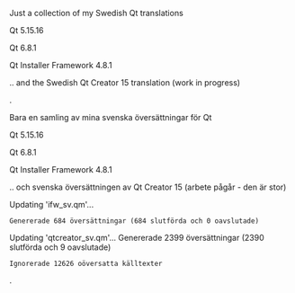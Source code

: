 Just a collection of my Swedish Qt translations


Qt 5.15.16

Qt 6.8.1

Qt Installer Framework 4.8.1


.. and the Swedish Qt Creator 15 translation (work in progress)


.


Bara en samling av mina svenska översättningar för Qt

Qt 5.15.16

Qt 6.8.1

Qt Installer Framework 4.8.1


.. och svenska översättningen av Qt Creator 15 (arbete pågår - den är stor)

Updating 'ifw_sv.qm'...

    Genererade 684 översättningar (684 slutförda och 0 oavslutade)



Updating 'qtcreator_sv.qm'...
    Genererade 2399 översättningar (2390 slutförda och 9 oavslutade)
    
    Ignorerade 12626 oöversatta källtexter

.

